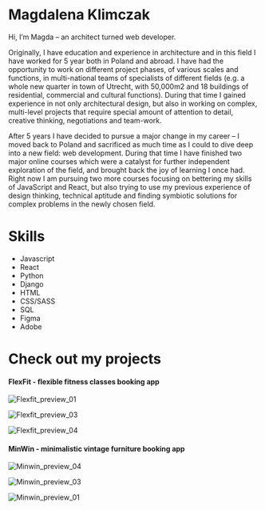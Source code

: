 # Magdalena Klimczak

Hi, I’m Magda – an architect turned web developer. 

Originally, I have education and experience in architecture and in this field I have worked for 5 year both in Poland and abroad. I have had the opportunity to work on different project phases, of various scales and functions, in multi-national teams of specialists of different fields (e.g. a whole new quarter in town of Utrecht, with 50,000m2 and 18 buildings of residential, commercial and cultural functions). During that time I gained experience in not only architectural design, but also in working on complex, multi-level projects that require special amount of attention to detail, creative thinking, negotiations and team-work.

After 5 years I have decided to pursue a major change in my career – I moved back to Poland and sacrificed as much time as I could to dive deep into a new field: web development. During that time I have finished two major online courses which were a catalyst for further independent exploration of the field, and brought back the joy of learning I once had. Right now I am pursuing two more courses focusing on bettering my skills of JavaScript and React, but also trying to use my previous experience of design thinking, technical aptitude and finding symbiotic solutions for complex problems in the newly chosen field.

# Skills
- Javascript
- React
- Python
- Django
- HTML
- CSS/SASS
- SQL
- Figma
- Adobe

# Check out my projects

#### FlexFit - flexible fitness classes booking app
![Flexfit_preview_01](https://github.com/mklimczak93/mklimczak93/assets/123643355/fa87bd5e-a828-4538-be1b-62225532b111)

![Flexfit_preview_03](https://github.com/mklimczak93/mklimczak93/assets/123643355/bc3c723f-6ddf-455f-bdf3-2c8dd141c4ba)

![Flexfit_preview_04](https://github.com/mklimczak93/mklimczak93/assets/123643355/6a02de36-05f0-4efd-94c8-f60dd6b5ee9c)

#### MinWin - minimalistic vintage furniture booking app
![Minwin_preview_04](https://github.com/mklimczak93/mklimczak93/assets/123643355/22679873-1de9-486e-b847-4111937e0028)

![Minwin_preview_03](https://github.com/mklimczak93/mklimczak93/assets/123643355/d4514a49-bd1f-4575-89ca-ae6d6dc6ce86)

![Minwin_preview_01](https://github.com/mklimczak93/mklimczak93/assets/123643355/edd3ef29-1a9e-4b1b-8944-70ecf209d44f)




